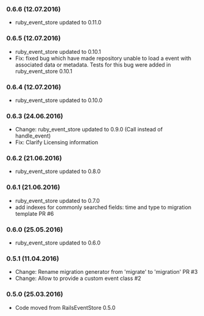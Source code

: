 ### 0.6.6 (12.07.2016)

* ruby_event_store updated to 0.11.0

### 0.6.5 (12.07.2016)

* ruby_event_store updated to 0.10.1
* Fix: fixed bug which have made repository unable to load a event with associated data or metadata. Tests for this bug were added in ruby_event_store 0.10.1

### 0.6.4 (12.07.2016)

* ruby_event_store updated to 0.10.0

### 0.6.3 (24.06.2016)

* Change: ruby_event_store updated to 0.9.0 (Call instead of handle_event)
* Fix: Clarify Licensing information

### 0.6.2 (21.06.2016)

* ruby_event_store updated to 0.8.0

### 0.6.1 (21.06.2016)

* ruby_event_store updated to 0.7.0
* add indexes for commonly searched fields: time and type to migration template PR #6

### 0.6.0 (25.05.2016)

* ruby_event_store updated to 0.6.0

### 0.5.1 (11.04.2016)

* Change: Rename migration generator from 'migrate' to 'migration' PR #3
* Change: Allow to provide a custom event class #2


### 0.5.0 (25.03.2016)

* Code moved from RailsEventStore 0.5.0
